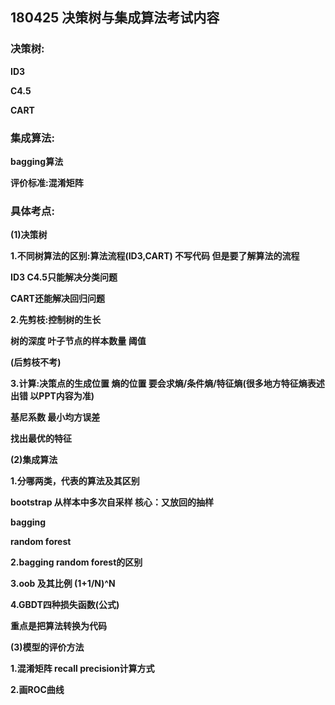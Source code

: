 ## **180425 决策树与集成算法考试内容**

### **决策树:**

**ID3**

**C4.5**

**CART**



### **集成算法:**

**bagging算法**

**评价标准:混淆矩阵**



### 具体考点:

**(1)决策树**

**1.不同树算法的区别:算法流程(ID3,CART) 不写代码 但是要了解算法的流程**

**ID3 C4.5只能解决分类问题**

**CART还能解决回归问题**

**2.先剪枝:控制树的生长**

**树的深度 叶子节点的样本数量 阈值**

**(后剪枝不考)**

**3.计算:决策点的生成位置 熵的位置  要会求熵/条件熵/特征熵(很多地方特征熵表述出错 以PPT内容为准)**

**基尼系数 最小均方误差**

**找出最优的特征**

**(2)集成算法**

**1.分哪两类，代表的算法及其区别**

**bootstrap 从样本中多次自采样  核心：又放回的抽样**

**bagging**

**random forest**

**2.bagging random forest的区别**

**3.oob 及其比例  (1+1/N)^N**

**4.GBDT四种损失函数(公式)**

**重点是把算法转换为代码**

**(3)模型的评价方法**

**1.混淆矩阵 recall precision计算方式**

**2.画ROC曲线**